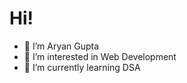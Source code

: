 # **Hi!**
- 👋 I’m Aryan Gupta
- 👀 I’m interested in  Web Development
- 🌱 I’m currently learning DSA
